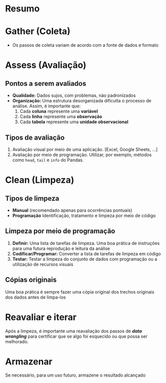 # Resumo

<!-- GASSES CLEAN > DECOTE Define Code Test -->
# Gather (Coleta)
* Os passos de coleta variam de acordo com a fonte de dados e formato

# Assess (Avaliação)
## Pontos a serem avaliados 
* **Qualidade:** Dados sujos, com problemas, não padronizados
* **Organização:** Uma estrutura desorganizada dificulta o processo de análise. 
Assim, é importante que:
    1. Cada **coluna** represente uma **variável**
    2. Cada **linha** represente uma **observação**
    3. Cada **tabela** represente uma **unidade observacional**

## Tipos de avaliação
1. Avaliação visual por meio de uma aplicação. [Excel, Google Sheets, ...]
2. Avaliação por meio de programação. Utilizar, por exemplo, métodos como `head`, `tail` e `info` do Pandas.

# Clean (Limpeza)
## Tipos de limpeza
* **Manual** (recomendado apenas para ocorrências pontuais)
* **Programação** Identificação, tratamento e limpeza por meio de código

## Limpeza por meio de programação
1. **Definir:** Uma lista de tarefas de limpeza. Uma boa prática de instruções para uma futura reprodução e leitura da análise
2. **Codificar/Programar:** Converter a lista de tarefas de limpeza em código
3. **Testar:** Testar a limpeza do conjunto de dados com programação ou a utilização de recursos visuais

## Cópias originais
Uma boa prática é sempre fazer uma cópia original dos trechos originais dos dados antes de limpa-los

# Reavaliar e iterar
Após a limpeza, é importante uma reavaliação dos passos de **_data wrangling_** para certificar que se algo foi esquecido ou que possa ser melhorado.

# Armazenar
Se necessário, para um uso futuro, armazene o resultado alcançado
